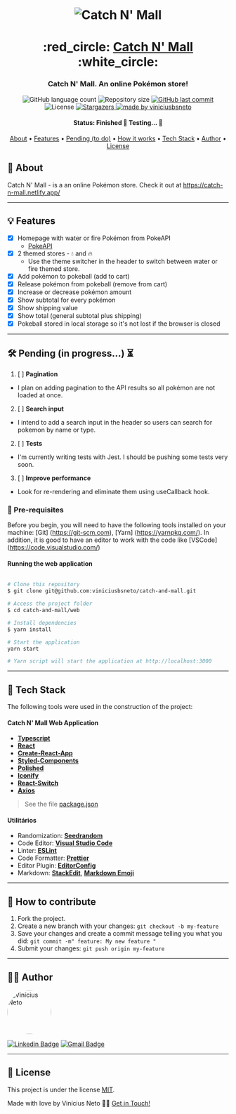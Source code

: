 

<h1 align="center">
    <img alt="Catch N' Mall" title="#Catch N' Mall Store" src="https://i.insider.com/5798d6b2dd08951e578b47ec?width=1200&format=jpeg" />
</h1>

<h1 align="center">
   :red_circle: <a href="#"> Catch N' Mall </a> :white_circle:
</h1>

<h3 align="center">
    Catch N' Mall. An online Pokémon store!
</h3>

<p align="center">
  <img alt="GitHub language count" src="https://img.shields.io/github/languages/count/viniciusbsneto/catch-and-mall?color=red">

  <img alt="Repository size" src="https://img.shields.io/github/repo-size/viniciusbsneto/catch-and-mall">
  
  <a href="https://github.com/viniciusbsneto/catch-and-mall/commits/master">
    <img alt="GitHub last commit" src="https://img.shields.io/github/last-commit/viniciusbsneto/catch-and-mall">
  </a>
    
   <img alt="License" src="https://img.shields.io/badge/license-MIT-red">
   <a href="https://github.com/viniciusbsneto/catch-and-mall/stargazers">
    <img alt="Stargazers" src="https://img.shields.io/github/stars/viniciusbsneto/catch-and-mall?style=social">
  </a>

  <a href="https://github.com/viniciusbsneto">
    <img alt="made by viniciusbsneto" src="https://img.shields.io/badge/-viniciusbsneto-red">
  </a>
</p>


<h4 align="center"> 
	 Status: Finished 🚧 Testing... 🚧
</h4>

<p align="center">
 <a href="#about">About</a> •
 <a href="#features">Features</a> •
 <a href="#pending-to-do">Pending (to do)</a> •
 <a href="#how-it-works">How it works</a> • 
 <a href="#tech-stack">Tech Stack</a> •  
 <a href="#author">Author</a> • 
 <a href="#user-content-license">License</a>
</p>


## :speech_balloon: About

Catch N' Mall - is a an online Pokémon store.
Check it out at https://catch-n-mall.netlify.app/

---

## :bulb: Features

- [x] Homepage with water or fire Pokémon from PokeAPI
  - [PokeAPI](https://pokeapi.co/)
- [x] 2 themed stores - :droplet: and :fire:
  - Use the theme switcher in the header to switch between water or fire themed store.
- [x] Add pokémon to pokeball (add to cart)
- [x] Release pokémon from pokeball (remove from cart)
- [x] Increase or decrease pokémon amount
- [x] Show subtotal for every pokémon
- [x] Show shipping value
- [x] Show total (general subtotal plus shipping)
- [x] Pokeball stored in local storage so it's not lost if the browser is closed

---

## :hammer_and_wrench: Pending (in progress...) :hourglass_flowing_sand:
1. [ ] **Pagination**
  - I plan on adding pagination to the API results so all pokémon are not loaded at once.
2. [ ] **Search input**
  - I intend to add a search input in the header so users can search for pokemon by name or type.
2. [ ] **Tests**
  - I'm currently writing tests with Jest. I should be pushing some tests very soon.
3. [ ] **Improve performance**
  - Look for re-rendering and eliminate them using useCallback hook.

### :pushpin: Pre-requisites

Before you begin, you will need to have the following tools installed on your machine:
[Git] (https://git-scm.com), [Yarn] (https://yarnpkg.com/).
In addition, it is good to have an editor to work with the code like [VSCode] (https://code.visualstudio.com/)

#### Running the web application

```bash

# Clone this repository
$ git clone git@github.com:viniciusbsneto/catch-and-mall.git

# Access the project folder
$ cd catch-and-mall/web

# Install dependencies
$ yarn install

# Start the application
yarn start

# Yarn script will start the application at http://localhost:3000

```

---

## :toolbox: Tech Stack

The following tools were used in the construction of the project:

#### [](https://github.com/viniciusbsneto/catch-and-mall#catch-and-mall-web-application)**Catch N' Mall Web Application**

-   **[Typescript](https://www.typescriptlang.org/)**
-   **[React](https://en.reactjs.org/)**
-   **[Create-React-App](https://create-react-app.dev/)**
-   **[Styled-Components](https://styled-components.com/)**
-   **[Polished](https://github.com/styled-components/polished)**
-   **[Iconify](https://iconify.design/)**
-   **[React-Switch](https://www.npmjs.com/package/react-switch)**
-   **[Axios](https://github.com/axios/axios)**

> See the file  [package.json](https://github.com/viniciusbsneto/catch-and-mall/blob/master/package.json)

#### [](https://github.com/viniciusbsneto/catch-and-mall#utilit%C3%A1rios)**Utilitários**

-   Randomization:  **[Seedrandom](https://www.npmjs.com/package/seedrandom)**
-   Code Editor:  **[Visual Studio Code](https://code.visualstudio.com/)**
-   Linter:  **[ESLint](https://eslint.org/)**
-   Code Formatter:  **[Prettier](https://prettier.io/)**
-   Editor Plugin:  **[EditorConfig](https://editorconfig.org/)**
-   Markdown:  **[StackEdit](https://stackedit.io/)**,  **[Markdown Emoji](https://gist.github.com/rxaviers/7360908)**


---

## :handshake: How to contribute

1. Fork the project.
2. Create a new branch with your changes: `git checkout -b my-feature`
3. Save your changes and create a commit message telling you what you did: `git commit -m" feature: My new feature "`
4. Submit your changes: `git push origin my-feature`

---

## :technologist: Author

 <img style="border-radius: 50%;" src="https://avatars1.githubusercontent.com/u/17788722?v=4" width="100px;" alt="Vinícius Neto"/> 
 <br />

[![Linkedin Badge](https://img.shields.io/badge/-Vinícius%20Neto-blue?style=flat-square&logo=Linkedin&logoColor=white&link=https://www.linkedin.com/in/vinicius-neto/)](https://www.linkedin.com/in/vinicius-neto/) 
[![Gmail Badge](https://img.shields.io/badge/-viniciusbsneto@gmail.com-c14438?style=flat-square&logo=Gmail&logoColor=white&link=mailto:viniciusbsneto@gmail.com)](mailto:viniciusbsneto@gmail.com)

---

## :memo: License

This project is under the license [MIT](./LICENSE).

Made with love by Vinícius Neto 👋🏽 [Get in Touch!](Https://www.linkedin.com/in/vinicius-neto/)
